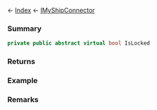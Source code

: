 ← [Index](Api-Index) ← [IMyShipConnector](Sandbox.ModAPI.Ingame.IMyShipConnector)

### Summary

```csharp
private public abstract virtual bool IsLocked
```

### Returns

### Example

### Remarks

